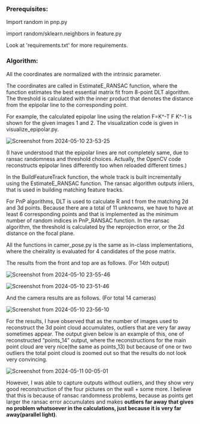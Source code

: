 ### Prerequisites:

Import random in pnp.py

import random/sklearn.neighbors in feature.py

Look at 'requirements.txt' for more requirements.

### Algorithm:

All the coordinates are normalized with the intrinsic parameter.

The coordinates are called in EstimateE_RANSAC function, where the function estimates the best essential matrix fit from 8-point DLT algorithm. The threshold is calculated with the inner product that denotes the distance from the epipolar line to the corresponding point.

For example, the calculated epipolar line using the relation F=K^-T F K^-1 is shown for the given images 1 and 2. The visualization code is given in visualize_epipolar.py.

![Screenshot from 2024-05-10 23-53-25](https://github.com/briankwak810/SFM_from_scratch/assets/119718552/0215081a-df69-4578-b820-c3107e9d6897)

(I have understood that the epipolar lines are not completely same, due to ransac randomness and threshold choices. Actually, the OpenCV code reconstructs epipolar lines differently too when reloaded different times.)

In the BuildFeatureTrack function, the whole track is built incrementally using the EstimateE_RANSAC function. The ransac algorithm outputs inliers, that is used in building matching feature tracks.

For PnP algorithms, DLT is used to calculate R and t from the matching 2d and 3d points. Because there are a total of 11 unknowns, we have to have at least 6 corresponding points and that is implemented as the minimum number of random indices in PnP_RANSAC function. In the ransac algorithm, the threshold is calculated by the reprojection error, or the 2d distance on the focal plane.

All the functions in camer_pose.py is the same as in-class implementations, where the cheirality is evaluated for 4 candidates of the pose matrix.

The results from the front and top are as follows. (For 14th output)

![Screenshot from 2024-05-10 23-55-46](https://github.com/briankwak810/SFM_from_scratch/assets/119718552/fad08ea9-9909-46a6-8437-8be07cc6c6e0)

![Screenshot from 2024-05-10 23-51-46](https://github.com/briankwak810/SFM_from_scratch/assets/119718552/e18ff85e-642f-4248-97db-89c6f26600cf)

And the camera results are as follows. (For total 14 cameras)

![Screenshot from 2024-05-10 23-56-10](https://github.com/briankwak810/SFM_from_scratch/assets/119718552/fb8dd5a4-3146-4584-882a-d931ea659be5)

For the results, I have observed that as the number of images used to reconstruct the 3d point cloud accumulates, outliers that are very far away sometimes appear. The output given below is an example of this, one of reconstructed “points_14” output, where the reconstructions for the main point cloud are very nice(the same as points_13) but because of one or two outliers the total point cloud is zoomed out so that the results do not look very convincing.

![Screenshot from 2024-05-11 00-05-01](https://github.com/briankwak810/SFM_from_scratch/assets/119718552/32bfb0b8-583c-4bb2-8f54-278432475da9)

However, I was able to capture outputs without outliers, and they show very good reconstruction of the four pictures on the wall + some more. I believe that this is because of ransac randomness problems, because as points get larger the ransac error accumulates and makes **outliers far away that gives no problem whatsoever in the calculations, just because it is very far away(parallel light)**.
